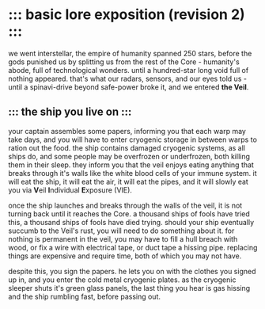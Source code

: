 # ::: basic lore exposition (revision 2) :::

we went interstellar, the empire of humanity spanned 250 stars, before the gods punished us by splitting us from the rest of the Core - humanity's abode, full of technological wonders. until a hundred-star long void full of nothing appeared. that's what our radars, sensors, and our eyes told us - until a spinavi-drive beyond safe-power broke it, and we entered **the Veil**.

## ::: the ship you live on :::

your captain assembles some papers, informing you that each warp may take days, and you will have to enter cryogenic storage in between warps to ration out the food. the ship contains damaged cryogenic systems, as all ships do, and some people may be overfrozen or underfrozen, both killing them in their sleep. they inform you that the veil enjoys eating anything that breaks through it's walls like the white blood cells of your immune system. it will eat the ship, it will eat the air, it will eat the pipes, and it will slowly eat you via **V**eil **I**ndividual **E**xposure (VIE).

once the ship launches and breaks through the walls of the veil, it is not turning back until it reaches the Core. a thousand ships of fools have tried this, a thousand ships of fools have died trying. should your ship eventually succumb to the Veil's rust, you will need to do something about it. for nothing is permanent in the veil, you may have to fill a hull breach with wood, or fix a wire with electrical tape, or duct tape a hissing pipe. replacing things are expensive and require time, both of which you may not have.

despite this, you sign the papers. he lets you on with the clothes you signed up in, and you enter the cold metal cryogenic plates. as the cryogenic sleeper shuts it's green glass panels, the last thing you hear is gas hissing and the ship rumbling fast, before passing out.

